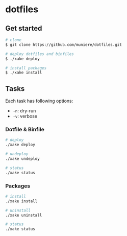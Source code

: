 # dotfiles

## Get started

```bash
# clone
$ git clone https://github.com/muniere/dotfiles.git

# deploy dotfiles and binfiles
$ ./xake deploy

# install packages
$ ./xake install
```

## Tasks

Each task has following options:

- `-n`: dry-run
- `-v`: verbose 

### Dotfile & Binfile

```bash
# deploy 
./xake deploy

# undeploy
./xake undeploy

# status
./xake status
```

### Packages

```bash
# install
./xake install

# uninstall
./xake uninstall

# status
./xake status
```
